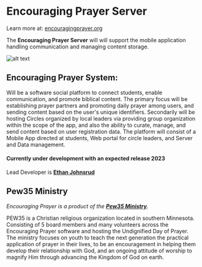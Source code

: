 # Encouraging Prayer Server
Learn more at: [encouragingprayer.org](https://encouragingprayer.org/)

The **Encouraging Prayer Server** will will support the mobile application handling communication and managing content storage.


![alt text](http://encouragingprayer.org/encouraging-prayer.png)

## Encouraging Prayer System: 
Will be a software social platform to connect students, enable communication, and promote biblical content.  The primary focus will be establishing prayer partners and promoting daily prayer among users, and sending content based on the user's unique identifiers.  Secondarily will be hosting Circles organized by local leaders via providing group organization within the scope of the app, and also the ability to curate, manage, and send content based on user registration data. The platform will consist of a Mobile App directed at students, Web portal for circle leaders, and Server and Data management.

#### Currently under development with an expected release 2023

Lead Developer is [**Ethan Johnsrud**](https://ethanjohnsrud.com/)

## Pew35 Ministry
*Encouraging Prayer is a product of the [**Pew35 Ministry**](https://pew35.org/).*

PEW35 is a Christian religious organization located in southern Minnesota.  Consisting of 5 board members and many volunteers across the Encouraging Prayer software  and hosting the Undignified Day of Prayer.  The ministry focuses on youth to teach the next generation the practical application of prayer in their lives, to be an encouragement in helping them develop their relationship with God, and an ongoing attitude of worship to magnify Him through advancing the Kingdom of God on earth.
